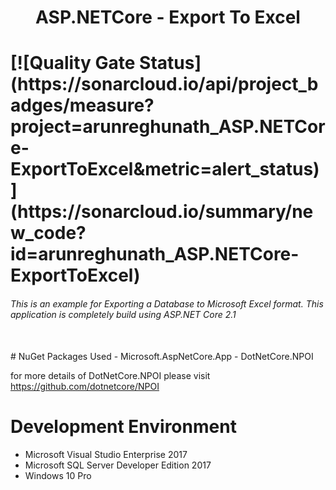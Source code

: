 
<p align="center">
<h1 align="center">ASP.NETCore - Export To Excel<h1>
  [![Quality Gate Status](https://sonarcloud.io/api/project_badges/measure?project=arunreghunath_ASP.NETCore-ExportToExcel&metric=alert_status)](https://sonarcloud.io/summary/new_code?id=arunreghunath_ASP.NETCore-ExportToExcel)
<h6>This is an example for Exporting a Database to Microsoft Excel format.
  This application is completely build using ASP.NET Core 2.1</h6>
</p>
<br>
# NuGet Packages Used
- Microsoft.AspNetCore.App
- DotNetCore.NPOI 

for more details of DotNetCore.NPOI please visit https://github.com/dotnetcore/NPOI

# Development Environment
- Microsoft Visual Studio Enterprise 2017
- Microsoft SQL Server Developer Edition 2017
- Windows 10 Pro


